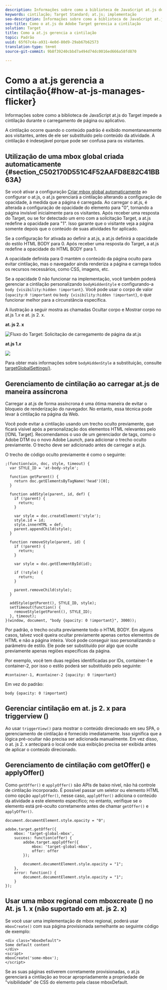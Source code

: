 ```yaml
---
description: Informações sobre como a biblioteca de JavaScript at.js do Target impede a cintilação durante o carregamento de página ou aplicativo.
keywords: cintilação; Target Standard; at.js; implementação
seo-description: Informações sobre como a biblioteca de JavaScript at.js do Adobe Target impede a cintilação durante o carregamento de página ou aplicativo.
seo-title: Como o at.js do Adobe Target gerencia a cintilação
solution: Target
title: Como a at.js gerencia a cintilação
topic: Padrão
uuid: 65f67c4a-a931-4e0d-80d9-29ab67b62573
translation-type: tm+mt
source-git-commit: 9b8f39240cbbd7a494d74dc0016ed666a58fd870

---
```



# Como a at.js gerencia a cintilação{#how-at-js-manages-flicker}

Informações sobre como a biblioteca de JavaScript at.js do Target impede a cintilação durante o carregamento de página ou aplicativo.

A cintilação ocorre quando o conteúdo padrão é exibido momentaneamente aos visitantes, antes de ele ser substituído pelo conteúdo da atividade. A cintilação é indesejável porque pode ser confusa para os visitantes.

## Utilização de uma mbox global criada automaticamente {#section_C502170D551C4F52AAFD8E82C41BB63A}

Se você ativar a configuração [Criar mbox global automaticamente](../../../c-implementing-target/c-implementing-target-for-client-side-web/t-mbox-download/c-understanding-global-mbox/understanding-global-mbox.md#concept_76AC0EC995A048238F3220F53773DB13) ao configurar o at.js, o at.js gerenciará a cintilação alterando a configuração de opacidade, à medida que a página é carregada. Ao carregar o at.js, é alterada a configuração de opacidade do <body> elemento para &quot;0&quot;, tornando a página invisível inicialmente para os visitantes. Após receber uma resposta do Target, ou se for detectado um erro com a solicitação Target, a at.js redefine a opacidade para &quot;1&quot;. Isso garante que o visitante veja a página somente depois que o conteúdo de suas atividades for aplicado.

Se a configuração for ativada ao definir a at.js, a at.js definirá a opacidade do estilo HTML BODY para 0. Após receber uma resposta do Target, a at.js redefine a opacidade do HTML BODY para 1.

A opacidade definida para 0 mantém o conteúdo da página oculto para evitar cintilação, mas o navegador ainda renderiza a página e carrega todos os recursos necessários, como CSS, imagens, etc.

Se a opacidade 0 não funcionar na implementação, você também poderá gerenciar a cintilação personalizando `bodyHiddenStyle` e configurando-a `body {visibility:hidden !important}`. Você pode usar o corpo de valor `{opacity:0 !important` ou `body {visibility:hidden !important}`, o que funcionar melhor para a circunstância específica.

A ilustração a seguir mostra as chamadas Ocultar corpo e Mostrar corpo no at.js 1.*x* e at. js 2. x.

**at. js 2. x**

![Fluxo do Target: Solicitação de carregamento de página da at.js](/help/c-implementing-target/c-implementing-target-for-client-side-web/assets/atjs-20-flow-page-load-request.png)

**at.js 1.*x***

![](assets/target-flow2.png)

Para obter mais informações sobre `bodyHiddenStyle` a substituição, consulte [targetGlobalSettings()](/help/c-implementing-target/c-implementing-target-for-client-side-web/targetgobalsettings.md).

## Gerenciamento de cintilação ao carregar at.js de maneira assíncrona

Carregar a at.js de forma assíncrona é uma ótima maneira de evitar o bloqueio de renderização do navegador. No entanto, essa técnica pode levar à cintilação na página da Web.

Você pode evitar a cintilação usando um trecho oculto previamente, que ficará visível após a personalização dos elementos HTML relevantes pelo [!DNL Target]. Recomendamos o uso de um gerenciador de tags, como o Adobe DTM ou o novo Adobe Launch, para adicionar o trecho oculto previamente. O trecho deve ser adicionado antes de carregar a at.js.

O trecho de código oculto previamente é como o seguinte:

```
;(function(win, doc, style, timeout) {
  var STYLE_ID = 'at-body-style';

  function getParent() {
    return doc.getElementsByTagName('head')[0];
  }

  function addStyle(parent, id, def) {
    if (!parent) {
      return;
    }

    var style = doc.createElement('style');
    style.id = id;
    style.innerHTML = def;
    parent.appendChild(style);
  }

  function removeStyle(parent, id) {
    if (!parent) {
      return;
    }

    var style = doc.getElementById(id);

    if (!style) {
      return;
    }

    parent.removeChild(style);
  }

  addStyle(getParent(), STYLE_ID, style);
  setTimeout(function() {
    removeStyle(getParent(), STYLE_ID);
  }, timeout);
}(window, document, "body {opacity: 0 !important}", 3000));
```

Por padrão, o trecho oculta previamente todo o HTML BODY. Em alguns casos, talvez você queira ocultar previamente apenas certos elementos de HTML e não a página inteira. Você pode conseguir isso personalizando o parâmetro de estilo. Ele pode ser substituído por algo que oculte previamente apenas regiões específicas da página.

Por exemplo, você tem duas regiões identificadas por IDs, container-1 e container-2, por isso o estilo poderá ser substituído pelo seguinte:

```
#container-1, #container-2 {opacity: 0 !important}
```

Em vez do padrão:

```
body {opacity: 0 !important}
```

## Gerenciar cintilação em at. js 2. x para triggerview ()

Ao usar `triggerView()` para mostrar o conteúdo direcionado em seu SPA, o gerenciamento de cintilação é fornecido imediatamente. Isso significa que a lógica pré-ocultar não precisa ser adicionada manualmente. Em vez disso, o at. js 2. x antecipará o local onde sua exibição precisa ser exibida antes de aplicar o conteúdo direcionado.

## Gerenciamento de cintilação com getOffer() e applyOffer()

Como `getOffer()` e `applyOffer()` são APIs de baixo nível, não há controle de cintilação incorporado. É possível passar um seletor ou elemento HTML como opção `applyOffer()`, nesse caso, `applyOffer()` adiciona o conteúdo da atividade a este elemento específico; no entanto, verifique se o elemento está pré-oculto corretamente antes de chamar `getOffer()` e `applyOffer()`.

```
document.documentElement.style.opacity = "0";
 
adobe.target.getOffer({
    mbox: 'target-global-mbox',
    success: function(offer) {
        adobe.target.applyOffer({
            mbox: 'target-global-mbox',
            offer: offer
        });
 
        document.documentElement.style.opacity = "1";
    },
    error: function() {
        document.documentElement.style.opacity = "1";        
    }
});
```

## Usar uma mbox regional com mboxcreate () no At. js 1. x (não suportado em at. js 2. x)

Se você usar uma implementação de mbox regional, poderá usar `mboxCreate()` com sua página provisionada semelhante ao seguinte código de exemplo:

```
<div class="mboxDefault">
Some default content
</div>
<script>
mboxCreate('some-mbox');
</script>
```

Se as suas páginas estiverem corretamente provisionadas, o at.js gerenciará a cintilação ao trocar apropriadamente a propriedade de &quot;visibilidade&quot; de CSS do elemento pela classe mboxDefault.